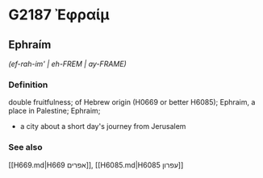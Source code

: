 # G2187 Ἐφραίμ

## Ephraím

_(ef-rah-im' | eh-FREM | ay-FRAME)_

### Definition

double fruitfulness; of Hebrew origin (H0669 or better H6085); Ephraim, a place in Palestine; Ephraim; 

- a city about a short day's journey from Jerusalem

### See also

[[H669.md|H669 אפרים]], [[H6085.md|H6085 עפרון]]
